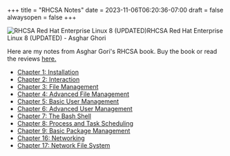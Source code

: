 +++
title = "RHCSA Notes"
date = 2023-11-06T06:20:36-07:00
draft = false
alwaysopen = false
+++ 

![RHCSA Red Hat Enterprise Linux 8 (UPDATED)](https://m.media-amazon.com/images/I/71CYB3rmSTL._SL1360_.jpg?classes=inline&height=125px)RHCSA Red Hat Enterprise Linux 8 (UPDATED) - Asghar Ghori

Here are my notes from Asghar Gori's RHCSA book. Buy the book or read the reviews [here.](https://www.amazon.com/RHCSA-Red-Enterprise-Linux-UPDATED/dp/1775062147/ref=sr_1_6?crid=3TDQLDWCOKJGL&keywords=rhcsa&qid=1701790165&sprefix=rhcs%2Caps%2C128&sr=8-6)

- [Chapter 1: Installation](/linux/rhcsa/1_installation)
- [Chapter 2: Interaction](/linux/rhcsa/2_interaction)
- [Chapter 3: File Management](/linux/rhcsa/3_file_management)
- [Chapter 4: Advanced File Management](/linux/rhcsa/4_adv_file_management)
- [Chapter 5: Basic User Management](/linux/rhcsa/5_basic_user_management)
- [Chapter 6: Advanced User Management](/linux/rhcsa/6_Adv_user_management)
- [Chapter 7: The Bash Shell](/linux/rhcsa/7_bash_shell)
- [Chapter 8: Process and Task Scheduling](/linux/rhcsa/8_process_and_task_scheduling)
- [Chapter 9: Basic Package Management](/linux/rhcsa/9_basic_package_management)
- [Chapter 16: Networking](/linux/rhcsa/16_networking)
- [Chapter 17: Network File System](/linux/rhcsa/17_Network_File_System)